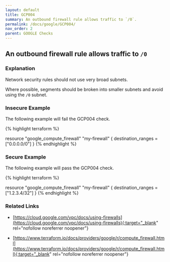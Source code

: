 ```yaml
---
layout: default
title: GCP004
summary: An outbound firewall rule allows traffic to `/0`.
permalink: /docs/google/GCP004/
nav_order: 2
parent: GOOGLE Checks
---
```


## An outbound firewall rule allows traffic to `/0`

### Explanation


Network security rules should not use very broad subnets.

Where possible, segments should be broken into smaller subnets and avoid using the <code>/0</code> subnet.



### Insecure Example

The following example will fail the GCP004 check.

{% highlight terraform %}

resource "google_compute_firewall" "my-firewall" {
	destination_ranges = ["0.0.0.0/0"]
}
{% endhighlight %}



### Secure Example

The following example will pass the GCP004 check.

{% highlight terraform %}

resource "google_compute_firewall" "my-firewall" {
	destination_ranges = ["1.2.3.4/32"]
}
{% endhighlight %}


### Related Links


- [https://cloud.google.com/vpc/docs/using-firewalls](https://cloud.google.com/vpc/docs/using-firewalls){:target="_blank" rel="nofollow noreferrer noopener"}

- [https://www.terraform.io/docs/providers/google/r/compute_firewall.html](https://www.terraform.io/docs/providers/google/r/compute_firewall.html){:target="_blank" rel="nofollow noreferrer noopener"}

